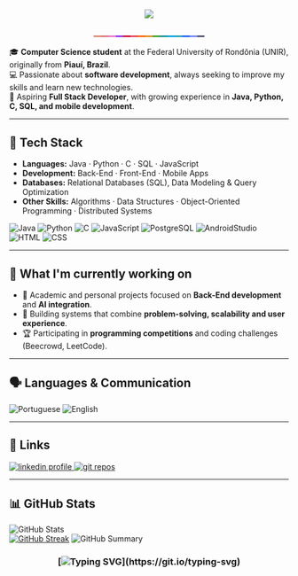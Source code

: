 <h3 align="center">
  <img src="https://readme-typing-svg.herokuapp.com/?font=Righteous&size=45&center=true&vCenter=true&width=1600&height=90&duration=4000&lines=Hello!+I'm+Thiago!&color=9b59b6" />
</h3>

<p align="center">
  <img src="https://raw.githubusercontent.com/JaKooLit/Hyprland-Dots/main/assets/latte.png" width="200" />
</p>

🎓 **Computer Science student** at the Federal University of Rondônia (UNIR), originally from **Piauí, Brazil**.  
💻 Passionate about **software development**, always seeking to improve my skills and learn new technologies.  
🚀 Aspiring **Full Stack Developer**, with growing experience in **Java, Python, C, SQL, and mobile development**.  

---

## 🔧 Tech Stack  

- **Languages:** Java · Python · C · SQL · JavaScript  
- **Development:** Back-End · Front-End · Mobile Apps  
- **Databases:** Relational Databases (SQL), Data Modeling & Query Optimization  
- **Other Skills:** Algorithms · Data Structures · Object-Oriented Programming · Distributed Systems  

<p align="left">
   <img alt="Java" title="Java" width="40px" src="https://cdn.jsdelivr.net/gh/devicons/devicon@latest/icons/java/java-original.svg"/>
   <img alt="Python" title="Python" width="40px" src="https://cdn.jsdelivr.net/gh/devicons/devicon@latest/icons/python/python-original.svg"/>
   <img alt="C" title="C" width="40px" src="https://cdn.jsdelivr.net/gh/devicons/devicon@latest/icons/c/c-original.svg"/>
   <img alt="JavaScript" title="JavaScript" width="40px" src="https://cdn.jsdelivr.net/gh/devicons/devicon@latest/icons/javascript/javascript-original.svg"/>
   <img alt="PostgreSQL" title="PostgreSQL" width="40px" src="https://cdn.jsdelivr.net/gh/devicons/devicon@latest/icons/postgresql/postgresql-original.svg"/>
   <img alt="AndroidStudio" title="Android Studio" width="40px" src="https://cdn.jsdelivr.net/gh/devicons/devicon@latest/icons/androidstudio/androidstudio-original.svg"/>
   <img alt="HTML" title="HTML" width="40px" src="https://cdn.jsdelivr.net/gh/devicons/devicon@latest/icons/html5/html5-original.svg"/>
   <img alt="CSS" title="CSS" width="40px" src="https://cdn.jsdelivr.net/gh/devicons/devicon@latest/icons/css3/css3-original.svg"/>
</p>

---

## 🌱 What I'm currently working on  

- 📘 Academic and personal projects focused on **Back-End development** and **AI integration**.  
- 🤖 Building systems that combine **problem-solving, scalability and user experience**.  
- 🏆 Participating in **programming competitions** and coding challenges (Beecrowd, LeetCode).  

---

## 🗣️ Languages & Communication  
<p align="left">
   <img 
      alt="Portuguese" 
      title="Fluent in Portuguese" 
      src="https://custom-icon-badges.demolab.com/badge/-Portuguese%20(Brazil)-009440?style=for-the-badge&logo=google-translate&logoColor=FFFF00&labelColor=009440"
   />
   <img 
      alt="English" 
      title="Intermediate and Learning English" 
      src="https://custom-icon-badges.demolab.com/badge/-English%20(Intermediate%20&%20Learning)-blue?style=for-the-badge&logo=google-translate&logoColor=red&labelColor=blue"
   />
</p>

---

## 📌 Links  
<p align="left">
   <a href="https://www.linkedin.com/in/thiago-nascimento-916290328/?original_referer=">
      <img 
         alt="linkedin profile" 
         title="Visit my LinkedIn" 
         src="https://custom-icon-badges.demolab.com/badge/-LinkedIn-blue?logo=linkedin&logoColor=white&style=for-the-badge&labelColor=0e76a8"
      />
   </a> 
   <a href="https://github.com/ThiagoACNascimento?tab=repositories">
      <img 
         alt="git repos" 
         title="Visit my repositories" 
         src="https://custom-icon-badges.demolab.com/badge/-My%20Repos-993399?style=for-the-badge&logoColor=white&logo=repo"
      />
   </a>
</p>  

---

## 📊 GitHub Stats  
![GitHub Stats](http://github-profile-summary-cards.vercel.app/api/cards/stats?username=ThiagoACNascimento&theme=tokyonight)  
[![GitHub Streak](https://github-readme-streak-stats.herokuapp.com?user=ThiagoACNascimento&theme=tokyonight&hide_border=true&date_format=j%20M%5B%20Y%5D&card_width=480)](https://git.io/streak-stats)
![GitHub Summary](http://github-profile-summary-cards.vercel.app/api/cards/profile-details?username=ThiagoACNascimento&theme=tokyonight)
<h3 align="center">

  [![Typing SVG](https://readme-typing-svg.herokuapp.com?font=Fantasque+Sans+Mono&weight=700&size=24&pause=1000&color=9b59b6&center=true&width=446&lines=Thank+you+for+visiting!+&#128570;)](https://git.io/typing-svg)

</h3>
